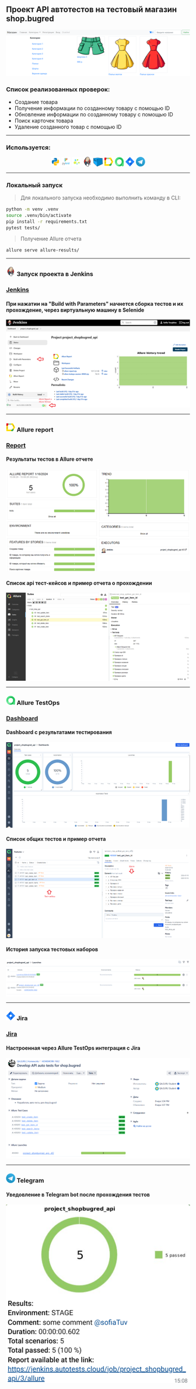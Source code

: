 ## Проект API автотестов на тестовый магазин shop.bugred
![This is an image](resources/images/shop_bug.png)

<h3> Список реализованных проверок:</h3>

* Создание товара
* Получение информации по созданному товару с помощью ID
* Обновление информации по созданному товару с помощью ID
* Поиск карточек товара
* Удаление созданного товар с помощью ID
  
----
### Используется:
<p  align="center">
  <code><img width="5%" title="Python" src="resources/logo/python.png"></code>
  <code><img width="5%" title="Pytest" src="resources/logo/pytest.png"></code>
  <code><img width="5%" title="Selene" src="resources/logo/selene.png"></code>
  <code><img width="5%" title="Jenkins" src="resources/logo/jenkins.png"></code>
  <code><img width="5%" title="Selenoid" src="resources/logo/selenoid.png"></code>
  <code><img width="5%" title="Allure Report" src="resources/logo/allure_report.png"></code>
  <code><img width="5%" title="Allure TestOps" src="resources/logo/allure_testops.png"></code>
  <code><img width="5%" title="Jira" src="resources/logo/jira.png"></code>
  <code><img width="5%" title="Telegram" src="resources/logo/tg.png"></code>
</p>

----
### Локальный запуск

> Для локального запуска необходимо выполнить команду в СLI:
```bash
python -m venv .venv
source .venv/bin/activate
pip install -r requirements.txt
pytest tests/
```

> Получение Allure отчета
```bash
allure serve allure-results/
```

----
### <img width="5%" title="Jenkins" src="resources/logo/jenkins.png"> Запуск проекта в Jenkins

### [Jenkins](https://jenkins.autotests.cloud/job/python_project_okko.tv/)

#### При нажатии на "Build with Parameters" начнется сборка тестов и их прохождение, через виртуальную машину в Selenide
![This is an image](resources/images/jenkins.png)

<!-- Allure report -->
----
### <img width="5%" title="Allure Report" src="resources/logo/allure_report.png"> Allure report
### [Report](https://jenkins.autotests.cloud/job/python_project_okko.tv/18/allure/)
#### Результаты тестов в Allure отчете
![This is an image](resources/images/results.png)

#### Список api тест-кейсов и пример отчета о прохождении
![This is an image](resources/images/tests.png)

<!-- Allure TestOps -->
----
### <img width="5%" title="Allure TestOps" src="resources/logo/allure_testops.png"> Allure TestOps

### [Dashboard](https://allure.autotests.cloud/project/3979/dashboards)

#### Dashboard с результатами тестирования
![This is an image](resources/images/dash.png)

#### Список общих тестов и пример отчета 
![This is an image](resources/images/tets_testoops.png)

#### История запуска тестовых наборов
![This is an image](resources/images/launches.png)

<!-- Jira -->
----
### <img width="5%" title="Jira" src="resources/logo/jira.png"> Jira

### [Jira](https://jira.autotests.cloud/browse/HOMEWORK-1062)

#### Настроенная через Allure TestOps интеграция с Jira

![This is an image](resources/images/jira_shop.png)

<!-- Telegram -->
----
### <img width="5%" title="Telegram" src="resources/logo/tg.png"> Telegram

#### Уведовление в Telegram bot после прохождения тестов

![This is an image](resources/images/tg_shop.png)
